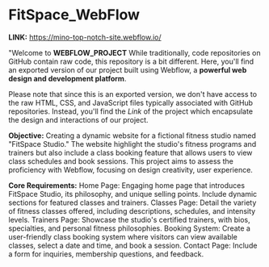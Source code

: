 # FitSpace_WebFlow
**LINK:** https://mino-top-notch-site.webflow.io/

"Welcome to **WEBFLOW_PROJECT** While traditionally, code repositories on GitHub contain raw code, this repository is a bit different. Here, you'll find an exported version of our project built using Webflow, a **powerful web design and development platform**.

Please note that since this is an exported version, we don't have access to the raw HTML, CSS, and JavaScript files typically associated with GitHub repositories. Instead, you'll find the *Link* of the project  which encapsulate the design and interactions of our project.

**Objective:**
Creating a dynamic website for a fictional fitness studio named "FitSpace Studio." The website highlight the studio's fitness programs and trainers but also include a class booking feature that allows users to view class schedules and book sessions. This project aims to assess the proficiency with Webflow, focusing on design creativity, user experience.

**Core Requirements:**
Home Page:  Engaging home page that introduces FitSpace Studio, its philosophy, and unique selling points. Include dynamic sections for featured classes and trainers.
Classes Page: Detail the variety of fitness classes offered, including descriptions, schedules, and intensity levels.
Trainers Page: Showcase the studio's certified trainers, with bios, specialties, and personal fitness philosophies.
Booking System: Create a user-friendly class booking system where visitors can view available classes, select a date and time, and book a session.
Contact Page: Include a form for inquiries, membership questions, and feedback.

